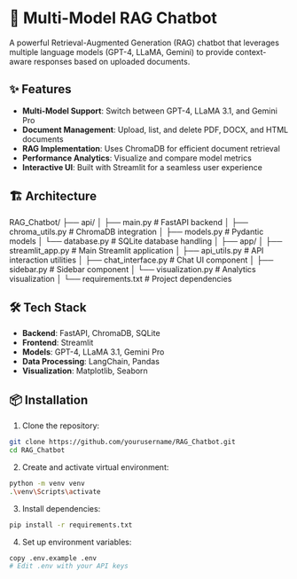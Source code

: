 # 🤖 Multi-Model RAG Chatbot

A powerful Retrieval-Augmented Generation (RAG) chatbot that leverages multiple language models (GPT-4, LLaMA, Gemini) to provide context-aware responses based on uploaded documents.

## ✨ Features

- **Multi-Model Support**: Switch between GPT-4, LLaMA 3.1, and Gemini Pro
- **Document Management**: Upload, list, and delete PDF, DOCX, and HTML documents
- **RAG Implementation**: Uses ChromaDB for efficient document retrieval
- **Performance Analytics**: Visualize and compare model metrics
- **Interactive UI**: Built with Streamlit for a seamless user experience

## 🏗️ Architecture

RAG_Chatbot/ ├── api/ │ ├── main.py # FastAPI backend │ ├── chroma_utils.py # ChromaDB integration │ ├── models.py # Pydantic models │ └── database.py # SQLite database handling │ ├── app/ │ ├── streamlit_app.py # Main Streamlit application │ ├── api_utils.py # API interaction utilities │ ├── chat_interface.py # Chat UI component │ ├── sidebar.py # Sidebar component │ └── visualization.py # Analytics visualization │ └── requirements.txt # Project dependencies


## 🛠️ Tech Stack

- **Backend**: FastAPI, ChromaDB, SQLite
- **Frontend**: Streamlit
- **Models**: GPT-4, LLaMA 3.1, Gemini Pro
- **Data Processing**: LangChain, Pandas
- **Visualization**: Matplotlib, Seaborn

## 📦 Installation

1. Clone the repository:
```bash
git clone https://github.com/yourusername/RAG_Chatbot.git
cd RAG_Chatbot
```

2. Create and activate virtual environment:
```bash
python -m venv venv
.\venv\Scripts\activate
```

3. Install dependencies:

```bash
pip install -r requirements.txt
```

4. Set up environment variables:
```bash
copy .env.example .env
# Edit .env with your API keys
```